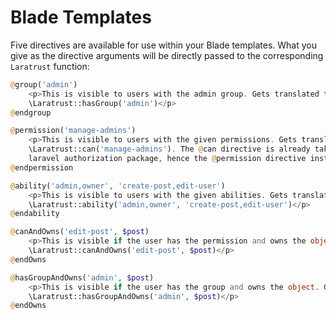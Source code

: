 # Blade Templates

Five directives are available for use within your Blade templates. What you give as the directive arguments will be directly passed to the corresponding `Laratrust` function:

```php
@group('admin')
    <p>This is visible to users with the admin group. Gets translated to
    \Laratrust::hasGroup('admin')</p>
@endgroup

@permission('manage-admins')
    <p>This is visible to users with the given permissions. Gets translated to
    \Laratrust::can('manage-admins'). The @can directive is already taken by core
    laravel authorization package, hence the @permission directive instead.</p>
@endpermission

@ability('admin,owner', 'create-post,edit-user')
    <p>This is visible to users with the given abilities. Gets translated to
    \Laratrust::ability('admin,owner', 'create-post,edit-user')</p>
@endability

@canAndOwns('edit-post', $post)
    <p>This is visible if the user has the permission and owns the object. Gets translated to
    \Laratrust::canAndOwns('edit-post', $post)</p>
@endOwns

@hasGroupAndOwns('admin', $post)
    <p>This is visible if the user has the group and owns the object. Gets translated to
    \Laratrust::hasGroupAndOwns('admin', $post)</p>
@endOwns
```
